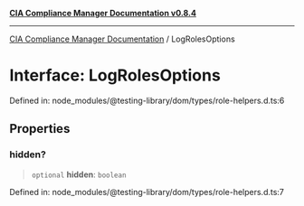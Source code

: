 [**CIA Compliance Manager Documentation v0.8.4**](../README.md)

***

[CIA Compliance Manager Documentation](../globals.md) / LogRolesOptions

# Interface: LogRolesOptions

Defined in: node\_modules/@testing-library/dom/types/role-helpers.d.ts:6

## Properties

### hidden?

> `optional` **hidden**: `boolean`

Defined in: node\_modules/@testing-library/dom/types/role-helpers.d.ts:7
